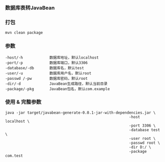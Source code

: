 ### 数据库表转JavaBean

### 打包
	mvn clean package
	
### 参数
	-host/-h			数据库地址，默认localhost
	-port/-p			数据库端口，默认3306
	-database/-db		数据库名，默认test
	-user/-u			数据库用户名，默认root
	-passwd	/-pw		数据库密码，默认root
	-dir/-d				JavaBean生成路径，默认当前目录
	-package/-pkg		JavaBean包名，默认com.example
	
### 使用 & 完整参数
	java -jar target/javabean-generate-0.0.1-jar-with-dependencies.jar \
															-host localhost \
															-port 3306 \
															-database test \
															-user root \
															-passwd root \
															-dir D:/ \
															-package com.test